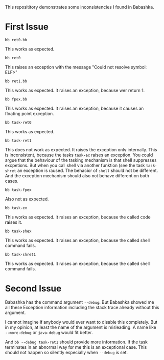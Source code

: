 This reposititory demonstrates some inconsistencies I found in Babashka.

# First Issue

````bb ret0.bb````

This works as expected.

````bb ret0````

This raises an exception with the message "Could not resolve symbol: ELF>"

````bb ret1.bb````

This works as expected. It raises an exception, because wer return 1.

````bb fpex.bb````

This works as expected. It raises an exception, because it causes an floating point exception.

````bb task-ret0````

This works as expected.

````bb task-ret1````

This does not work as expected. It raises the exception only internally.
This is inconsistent, because the tasks `task-ex` raises an exception.
You could argue that the behaviour of the tasking mechanism is that shell
suppresses excpetions. But when you call shell via another funktion (see
the task `task-shret` an exception is raused. The behacior of `shell` should
not be different. And the exception mechanism should also not behave different
on both cases.

````bb task-fpex````

Also not as expected.

````bb task-ex````

This works as expected. It raises an exception, because the called code raises it.

````bb task-shex````

This works as expected. It raises an exception, because the called shell command fails.

````bb task-shret1````

This works as expected. It raises an exception, because the called shell command fails.



# Second Issue

Babashka has the command argument `--debug`. But Babashka showed me all these
Exception information including the stack trace already without this argument.

I cannot imagine if anybody would ever want to disable this completely. But
in my opinion, at least the name of the argument is misleading. A name like
`--more-debug` or `java-debug` would fit better.

And `bb --debug task-ret1` should provide more information. If the task
terminates in an abnormal way for me this is an exceptional case. This should
not happen so silently especially when `--debug` is set.
